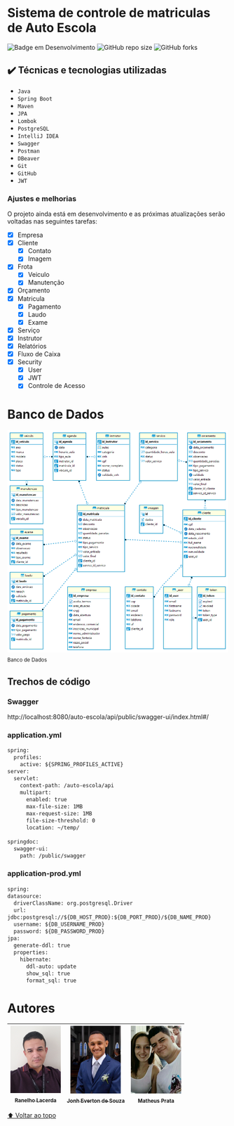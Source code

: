 # Sistema de controle de matriculas de Auto Escola

![Badge em Desenvolvimento](http://img.shields.io/static/v1?label=STATUS&message=EM%20DESENVOLVIMENTO&color=GREEN&style=for-the-badge)
![GitHub repo size](https://img.shields.io/github/repo-size/iuricode/README-template?style=for-the-badge)
![GitHub forks](https://img.shields.io/github/forks/iuricode/README-template?style=for-the-badge)

## ✔️ Técnicas e tecnologias utilizadas

- ``Java``
- ``Spring Boot``
- ``Maven``
- ``JPA``
- ``Lombok``
- ``PostgreSQL``
- ``IntelliJ IDEA``
- ``Swagger``
- ``Postman``
- ``DBeaver``
- ``Git``
- ``GitHub``
- ``JWT``

### Ajustes e melhorias

O projeto ainda está em desenvolvimento e as próximas atualizações serão voltadas nas seguintes tarefas:

- [X] Empresa
- [X] Cliente
  - [X] Contato
  - [x] Imagem
- [X] Frota
  - [X] Veiculo
  - [X] Manutenção
- [X] Orçamento
- [X] Matricula
  - [x] Pagamento
  - [x] Laudo
  - [x] Exame
- [X] Serviço
- [X] Instrutor
- [x] Relatórios
- [x] Fluxo de Caixa
- [x] Security
  - [x] User
  - [x] JWT
  - [x] Controle de Acesso
  
# Banco de Dados
<img src="Banco.png" width=650><br><sub>Banco de Dados</sub>

## Trechos de código

### Swagger
http://localhost:8080/auto-escola/api/public/swagger-ui/index.html#/

### application.yml

```
spring:
  profiles:
    active: ${SPRING_PROFILES_ACTIVE}
server:
  servlet:
    context-path: /auto-escola/api
    multipart:
      enabled: true
      max-file-size: 1MB
      max-request-size: 1MB
      file-size-threshold: 0
      location: ~/temp/

springdoc:
  swagger-ui:
    path: /public/swagger
```

### application-prod.yml
```
spring:
datasource:
  driverClassName: org.postgresql.Driver
  url: jdbc:postgresql://${DB_HOST_PROD}:${DB_PORT_PROD}/${DB_NAME_PROD}
  username: ${DB_USERNAME_PROD}
  password: ${DB_PASSWORD_PROD}
jpa:
  generate-ddl: true
  properties:
    hibernate:
      ddl-auto: update
      show_sql: true
      format_sql: true
```

# Autores

| [<img src="perfil2.jpg" width=115><br><sub>Ranelho Lacerda</sub>](https://github.com/ranelho) | [<img src="john.jpeg" width=115><br><sub>Jonh Everton de Souza</sub>](https://github.com/JohnEverton-Dev) | [<img src="matheus.png" width=115><br><sub>Matheus Prata</sub>](https://github.com/matheusprata) |
|:---------------------------------------------------------------------------------------------:|:---------------------------------------------------------------------------------------------------------:|:-----------------------------------------------------------------------------------------------:|

[⬆ Voltar ao topo](https://github.com/ranelho/auto-escola)<br>